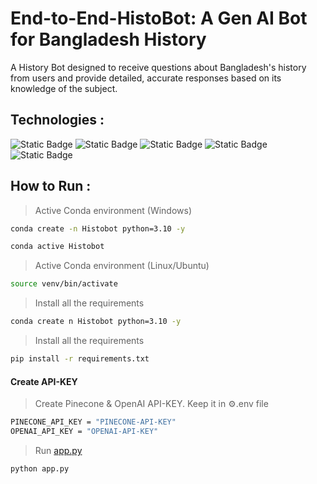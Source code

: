# End-to-End-HistoBot: A Gen AI Bot for Bangladesh History 

A History Bot designed to receive questions about Bangladesh's history from users and provide detailed, accurate responses based on its knowledge of the subject.

## Technologies : 

![Static Badge](https://img.shields.io/badge/huggingface%20-white?style=for-the-badge&logo=huggingface&logoColor=%23FFD21E&labelColor=black&color=black) 
![Static Badge](https://img.shields.io/badge/openai%20-white?style=for-the-badge&logo=openai&logoColor=%23412991&labelColor=black&color=black) 
![Static Badge](https://img.shields.io/badge/langchain%20-white?style=for-the-badge&logo=langchain&logoColor=%231C3C3C&labelColor=black&color=black) 
![Static Badge](https://img.shields.io/badge/pinecone%20-white?style=for-the-badge&labelColor=black&color=black) 
![Static Badge](https://img.shields.io/badge/flask%20-white?style=for-the-badge&logo=flask&logoColor=white&labelColor=black&color=black) 

## How to Run : 

>  Active Conda environment (Windows)
```bash
conda create -n Histobot python=3.10 -y
```
```bash
conda active Histobot
```
>  Active Conda environment (Linux/Ubuntu)
```bash
source venv/bin/activate
```
>  Install all the requirements 
```bash
conda create n Histobot python=3.10 -y
```
>  Install all the requirements 
```bash
pip install -r requirements.txt
```

#### Create API-KEY
>  Create Pinecone & OpenAI API-KEY. Keep it in ⚙️.env file 
```bash
PINECONE_API_KEY = "PINECONE-API-KEY"
OPENAI_API_KEY = "OPENAI-API-KEY"
```

>  Run [app.py](app.py)
```bash
python app.py
```





